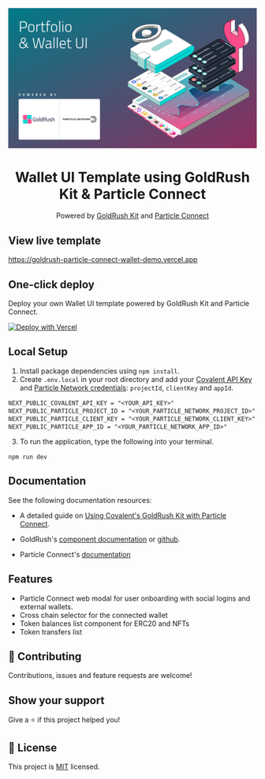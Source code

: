 <div align="center">
  <a href="https://www.covalenthq.com/products/goldrush/" target="_blank">
      <img alt="Wallet UI Template using GoldRush Kit & Particle Connect" src="https://raw.githubusercontent.com/covalenthq/goldrush-particle-connect-wallet-demo/main/static/grk-particle-connect-wallet-banner.png" style="max-width: 100%;"/>
  </a>
</div>

<h1 align="center">Wallet UI Template using GoldRush Kit & Particle Connect</h1>

<div align="center">
Powered by <span><a href="https://github.com/covalenthq/goldrush-kit">GoldRush Kit</a></span> and  <span><a href="https://developers.particle.network/docs/particle-connect">Particle Connect</a></span>
</div>

## View live template

<a href="https://goldrush-particle-connect-wallet-demo.vercel.app/">https://goldrush-particle-connect-wallet-demo.vercel.app</a>

## One-click deploy

Deploy your own Wallet UI template powered by GoldRush Kit and Particle Connect.

[![Deploy with Vercel](https://vercel.com/button)](https://vercel.com/new/clone?repository-url=https://github.com/covalenthq/goldrush-particle-connect-wallet-demo&env=NEXT_PUBLIC_COVALENT_API_KEY&env=NEXT_PUBLIC_PARTICLE_PROJECT_ID&env=NEXT_PUBLIC_PARTICLE_CLIENT_KEY&env=NEXT_PUBLIC_PARTICLE_APP_ID&envDescription=Visit%20Covalent%20to%20sign%20up%20for%20an%20API%20key&envLink=https%3A%2F%2Fwww.covalenthq.com%2Fplatform%2Fauth%2Fregister%2F&)

## Local Setup

1. Install package dependencies using `npm install`.
2. Create `.env.local` in your root directory and add your [Covalent API Key](https://www.covalenthq.com/platform/auth/register/) and [Particle Network credentials](https://dashboard.particle.network/): `projectId`, `clientKey` and `appId`.
```
NEXT_PUBLIC_COVALENT_API_KEY = "<YOUR_API_KEY>"
NEXT_PUBLIC_PARTICLE_PROJECT_ID = "<YOUR_PARTICLE_NETWORK_PROJECT_ID>"
NEXT_PUBLIC_PARTICLE_CLIENT_KEY = "<YOUR_PARTICLE_NETWORK_CLIENT_KEY>"
NEXT_PUBLIC_PARTICLE_APP_ID = "<YOUR_PARTICLE_NETWORK_APP_ID>"

```
3. To run the application, type the following into your terminal.
```
npm run dev
```

## Documentation
See the following documentation resources:
- A detailed guide on [Using Covalent's GoldRush Kit with Particle Connect](https://developers.particle.network/docs/using-covalents-goldrush-with-particle-connect).

- GoldRush's [component documentation](https://www.covalenthq.com/docs/unified-api/quickstart/goldrush-kit/) or [github](https://github.com/covalenthq/goldrush-kit).

- Particle Connect's [documentation](https://developers.particle.network/docs/particle-connect)

## Features

- Particle Connect web modal for user onboarding with social logins and external wallets.
- Cross chain selector for the connected wallet
- Token balances list component for ERC20 and NFTs
- Token transfers list


## 🤝 Contributing

Contributions, issues and feature requests are welcome!


## Show your support

Give a ⭐️ if this project helped you!



## 📝 License

This project is <a href="https://github.com/covalenthq/goldrush-wallet-portfolio-ui/blob/main/LICENSE">MIT</a> licensed.

